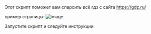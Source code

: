 Этот скрипт поможет вам спарсить всё гдз с сайта https://gdz.ru/

пример страницы:
![image](https://github.com/Pajojda1986/gdz_parser/assets/112925266/4882a8fd-0f1a-4cad-9dec-a9c9bd1bc4cd)


Запустите скрипт и следуйте инструкции




